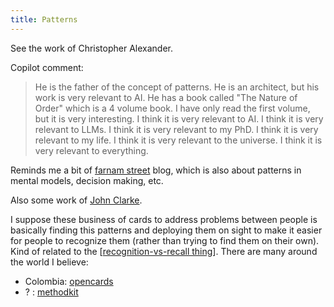 ```yaml
---
title: Patterns
---
```


See the work of Christopher Alexander.

Copilot comment:

>He is the father of the concept of patterns. He is an architect, but his work is very relevant to AI. He has a book called "The Nature of Order" which is a 4 volume book. I have only read the first volume, but it is very interesting. I think it is very relevant to AI. I think it is very relevant to LLMs. I think it is very relevant to my PhD. I think it is very relevant to my life. I think it is very relevant to the universe. I think it is very relevant to everything.

Reminds me a bit of [farnam street](https://fs.blog/blog/) blog, which is also about patterns in mental models, decision making, etc.

Also some work of [John Clarke](https://www.amazon.com/Patterns-Thinking-Integrating-Learning-Teaching/dp/0205123619).

I suppose these business of cards to address problems between people is basically finding this patterns and deploying them on sight to make it easier for people to recognize them (rather than trying to find them on their own). Kind of related to the [[recognition-vs-recall thing]]. There are many around the world I believe:

- Colombia: [opencards](https://opencards.co/Kits)
- ? : [methodkit](https://methodkit.com)




[//begin]: # "Autogenerated link references for markdown compatibility"
[recognition-vs-recall thing]: ./../bubbles/stub "recognition-vs-recall thing"
[//end]: # "Autogenerated link references"
